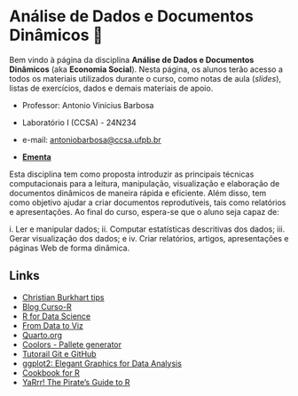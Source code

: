 # Análise de Dados e Documentos Dinâmicos :rocket:



Bem vindo à página da disciplina **Análise de Dados e Documentos Dinâmicos** (aka **Economia Social**).
Nesta página, os alunos terão acesso a todos os materiais utilizados durante o curso, como notas de aula (*slides*), listas de exercícios, dados e demais materiais de apoio.

* Professor: Antonio Vinícius Barbosa

* Laboratório I (CCSA) - 24N234

* e-mail: antoniobarbosa@ccsa.ufpb.br

* [**Ementa**](https://github.com/aviniciusbb/documentos_dinamicos/blob/main/ementa/Ementa_MESP.pdf)


Esta disciplina tem como proposta introduzir as principais técnicas computacionais para a leitura, manipulação, visualização e elaboração de documentos dinâmicos de maneira rápida e eficiente.  Além disso, tem como objetivo ajudar a criar documentos reprodutíveis, tais como relatórios e apresentações. Ao final do curso, espera-se que o aluno seja capaz de: 

i. Ler e manipular dados; 
ii. Computar estatísticas descritivas dos dados; 
iii. Gerar visualização dos dados; e 
iv. Criar relatórios, artigos, apresentações e páginas Web de forma dinâmica.



## Links

- [Christian Burkhart tips](https://twitter.com/ChBurkhart)
- [Blog Curso-R](https://blog.curso-r.com/)
- [R for Data Science](https://r4ds.had.co.nz/)
- [From Data to Viz](https://www.data-to-viz.com/)
- [Quarto.org](https://quarto.org/)
- [Coolors - Pallete generator](https://coolors.co/)
- [Tutorail Git e GitHub](https://beatrizmilz.github.io/RLadies-Git-RStudio-2019/#1)
- [ggplot2: Elegant Graphics for Data Analysis](https://ggplot2-book.org/)
- [Cookbook for R](http://www.cookbook-r.com/)
- [YaRrr! The Pirate’s Guide to R](https://bookdown.org/ndphillips/YaRrr/)

